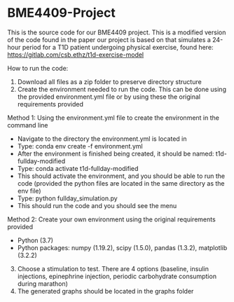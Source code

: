 # BME4409-Project

This is the source code for our BME4409 project. This is a modified version of the code found in the paper our project is based on that simulates a 24-hour period for a T1D patient undergoing physical exercise, found here: https://gitlab.com/csb.ethz/t1d-exercise-model

How to run the code:

1. Download all files as a zip folder to preserve directory structure
2. Create the environment needed to run the code. This can be done using the provided environment.yml file or by using these the original requirements provided

Method 1: Using the environment.yml file to create the environment in the command line
- Navigate to the directory the environment.yml is located in
- Type: conda env create -f environment.yml
- After the environment is finished being created, it should be named: t1d-fullday-modified
- Type: conda activate t1d-fullday-modified
- This should activate the environment, and you should be able to run the code (provided the python files are located in the same directory as the env file)
- Type: python fullday_simulation.py
- This should run the code and you should see the menu

Method 2: Create your own environment using the original requirements provided
- Python (3.7)
- Python packages: numpy (1.19.2), scipy (1.5.0), pandas (1.3.2), matplotlib (3.2.2)

3. Choose a stimulation to test. There are 4 options (baseline, insulin injections, epinephrine injection, periodic carbohydrate consumption during marathon)
4. The generated graphs should be located in the graphs folder

